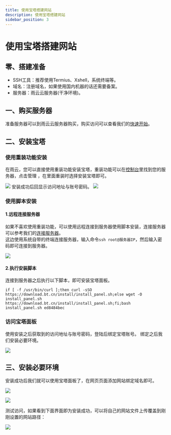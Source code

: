 ```yaml
---
title: 使用宝塔搭建网站
description: 使用宝塔搭建网站
sidebar_position: 3
---
```


# 使用宝塔搭建网站

## 零、搭建准备

* SSH工具：推荐使用Termius、Xshell，系统终端等。
* 域名：注册域名，如果使用国内机器的话还需要备案。
* 服务器：雨云云服务器(干净环境)。

## 一、购买服务器

准备服务器可以到雨云云服务器购买，购买访问可以查看我们的[快速开始](/docs/rcs/start)。

## 二、安装宝塔

### 使用重装功能安装

在雨云，您可以直接使用重装功能安装宝塔，重装功能可以在[控制台](https://app.rainyun.com/apps/rcs/list)里找到您的服务器，点击管理
，在里面重装时选择安装宝塔即可。

![](https://cn-sy1.rains3.com/rainyun-assets/pic/2024/01/20240115103305_f34c7208bc62bf53d07621c899b37f47.png)
安装成功后回显示访问地址与账号密码。
![](https://cn-sy1.rains3.com/rainyun-assets/pic/2024/01/20240115105430_a08d14885b3c528a2f8959f511594242.png)


### 使用脚本安装

#### 1.远程连接服务器

如果不喜欢使用重装功能，可以使用远程连接到服务器使用脚本安装，连接服务器可以参考我们的[连接服务器](/docs/rcs/connect)。<br/>
这边使用系统自带的终端连接服务器，输入命令`ssh root@服务器IP`，然后输入密码即可连接到服务器。

![](https://cn-sy1.rains3.com/rainyun-assets/pic/2024/01/20240115111308_71df3b86bb5c5671142ba9958b22c64a.png)

#### 2.执行安装脚本
连接到服务器之后执行以下脚本，即可安装宝塔面板。
```shell
if [ -f /usr/bin/curl ];then curl -sSO https://download.bt.cn/install/install_panel.sh;else wget -O install_panel.sh https://download.bt.cn/install/install_panel.sh;fi;bash install_panel.sh ed8484bec
```

### 访问宝塔面板

使用安装之后获取到的访问地址与账号密码，登陆后绑定宝塔账号。
绑定之后我们安装必要环境。

![](https://cn-sy1.rains3.com/rainyun-assets/pic/2024/01/20240115112636_dcc42203d59582fcb2bc68200b89d48e.png)

## 三、安装必要环境

安装成功后我们就可以使用宝塔面板了，在网页页面添加网站绑定域名即可。

![](https://cn-sy1.rains3.com/rainyun-assets/pic/2024/01/20240116100134_e8060dbbd5435e5b24e7932228d4a2f4.png)

![](https://cn-sy1.rains3.com/rainyun-assets/pic/2024/01/20240116100421_440c9a8bb61e12ee390776848e94bf4e.png)

测试访问，如果看到下面界面即为安装成功，可以将自己的网站文件上传覆盖到刚刚设置的网站路径：

![](https://cn-sy1.rains3.com/rainyun-assets/pic/2024/01/20240116100514_6a7aa9f9bece4d4f41b03c0adef02286.png)
